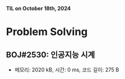 **TIL on October 18th, 2024**

# Problem Solving
## BOJ#2530: 인공지능 시계
* 메모리: 2020 kB, 시간: 0 ms, 코드 길이: 275 B 

